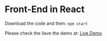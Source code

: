 # Front-End in React

Download the code and then:
`npm start`  

Please check the liave the demo at:
[Live Demo](https://soyuncitrico.github.io/react-front/)